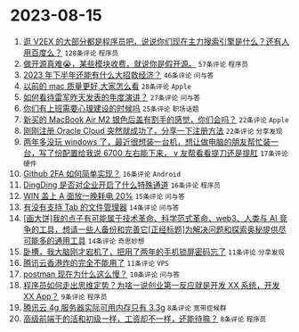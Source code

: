 # 2023-08-15

1. [逛 V2EX 的大部分都是程序员吧，说说你们现在主力搜索引擎是什么？还有人用百度么？](https://www.v2ex.com/t/965327) `128条评论` `程序员`
1. [做开源真难😭，某些模块收费，就说你是假开源。](https://www.v2ex.com/t/965335) `57条评论` `程序员`
1. [2023 年下半年还能有什么大招救经济？](https://www.v2ex.com/t/965332) `46条评论` `问与答`
1. [以前的 mac 质量更好,大家怎么看](https://www.v2ex.com/t/965348) `28条评论` `Apple`
1. [如何看待雷军昨天发表的年度演讲？](https://www.v2ex.com/t/965339) `27条评论` `问与答`
1. [你们有上班需要心理建设的时候吗](https://www.v2ex.com/t/965334) `25条评论` `职场话题`
1. [新买的 MacBook Air M2 银色后盖有割手的感觉，你们会吗？](https://www.v2ex.com/t/965338) `22条评论` `Apple`
1. [刚刚注册 Oracle Cloud 突然就成功了，分享一下注册方法](https://www.v2ex.com/t/965336) `22条评论` `分享发现`
1. [两年多没玩 windows 了，最近很想装一台机，想让做电脑的朋友帮忙装一台，写了份配置给我说 6700 左右能下来， v 友帮看看提刀还是提肛](https://www.v2ex.com/t/965356) `17条评论` `硬件`
1. [Github 2FA 如何简单实现？](https://www.v2ex.com/t/965341) `16条评论` `Android`
1. [DingDing 是否对企业开启了什么特殊通道](https://www.v2ex.com/t/965340) `16条评论` `程序员`
1. [WIN 盖上 A 面放一晚耗电 20%](https://www.v2ex.com/t/965326) `15条评论` `问与答`
1. [有没有支持 Tab 的文件管理器](https://www.v2ex.com/t/965330) `14条评论` `问与答`
1. [[画大饼]我的点子有可能属于技术革命、科学范式革命、web3、人类与 AI 竞争的工具，想请一些人备份和完善它[正经标题]为解决问题和探索奥秘提供尽可能多的通用工具](https://www.v2ex.com/t/965320) `14条评论` `奇思妙想`
1. [卧槽，我大脑刚才宕机了，把用了两年的手机锁屏密码忘了](https://www.v2ex.com/t/965367) `11条评论` `分享发现`
1. [腾讯云香港炸的完全不能用了](https://www.v2ex.com/t/965322) `11条评论` `VPS`
1. [postman 现在为什么这么慢？](https://www.v2ex.com/t/965337) `10条评论` `问与答`
1. [程序员如何走出思维定势？为啥一说创业第一反应就是开发 XX 系统，开发 XX App？](https://www.v2ex.com/t/965353) `9条评论` `程序员`
1. [腾讯云 4g 服务器实际可用内存只有 3.3g](https://www.v2ex.com/t/965360) `8条评论` `宽带症候群`
1. [高级前端干的活和初级一样，工资却不一样，还能待嘛？](https://www.v2ex.com/t/965351) `8条评论` `程序员`
